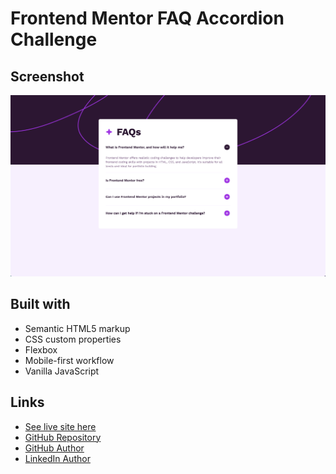 # Frontend Mentor FAQ Accordion Challenge

## Screenshot

![](./assets/images/screenshot.png)

## Built with

- Semantic HTML5 markup
- CSS custom properties
- Flexbox
- Mobile-first workflow
- Vanilla JavaScript

## Links

- [See live site here](https://thomaserdmenger.github.io/FAQ-accordion)
- [GitHub Repository](https://github.com/thomaserdmenger/FAQ-accordion)
- [GitHub Author](https://github.com/thomaserdmenger)
- [LinkedIn Author](https://www.linkedin.com/in/thomaserdmenger/)